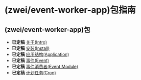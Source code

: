 (zwei/event-worker-app)包指南
===============================

(zwei/event-worker-app)包
----
* **已定稿** [关于(Intro)](INTRO.md)
* **已定稿** [安装(Install)](INSTALL.md)
* **已定稿** [应用结构(Application)](APPLICATION-STRUCT.md)
* **已定稿** [事件(Event)](EVENT.md)
* **已定稿** [事件消费者(Event Module)](EVENT-MODULE.md)
* **已定稿** [计划任务(Cron)](CRON.md)


